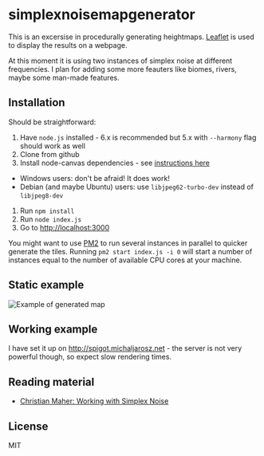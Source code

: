 # simplexnoisemapgenerator

This is an excersise in procedurally generating heightmaps. [Leaflet](http://leafletjs.com/) is used to display the results on a webpage.

At this moment it is using two instances of simplex noise at different frequencies. I plan for adding some more feauters like biomes, rivers, maybe some man-made features.

## Installation

Should be straightforward:

1. Have `node.js` installed - 6.x is recommended but 5.x with `--harmony` flag should work as well
1. Clone from github
1. Install node-canvas dependencies - see [instructions here](https://github.com/Automattic/node-canvas) 
  - Windows users: don't be afraid! It does work!
  - Debian (and maybe Ubuntu) users: use `libjpeg62-turbo-dev` instead of `libjpeg8-dev`
1. Run `npm install`
1. Run `node index.js`
1. Go to [http://localhost:3000](http://localhost:3000)

You might want to use [PM2](http://pm2.keymetrics.io/) to run several instances in parallel to quicker generate the tiles. Running `pm2 start index.js -i 0` will start a number of instances equal to the number of available CPU cores at your machine.

## Static example

![Example of generated map](http://i.imgur.com/i14NWkT.png)

## Working example

I have set it up on http://spigot.michaljarosz.net - the server is not very powerful though, so expect slow rendering times.

## Reading material

* [Christian Maher: Working with Simplex Noise](https://cmaher.github.io/posts/working-with-simplex-noise/)

## License

MIT
